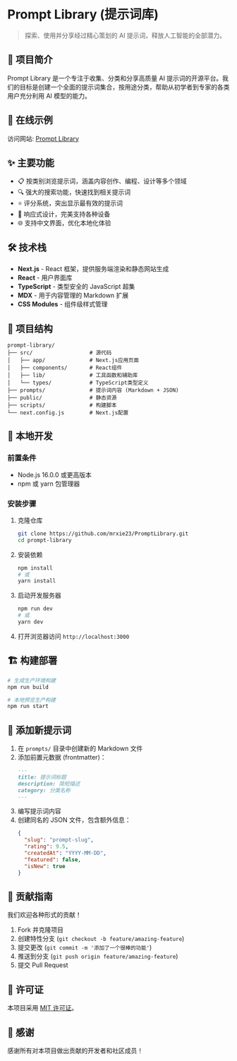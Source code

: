 # Prompt Library (提示词库)

> 探索、使用并分享经过精心策划的 AI 提示词，释放人工智能的全部潜力。

## 📖 项目简介

Prompt Library 是一个专注于收集、分类和分享高质量 AI 提示词的开源平台。我们的目标是创建一个全面的提示词集合，按用途分类，帮助从初学者到专家的各类用户充分利用 AI 模型的能力。

## 🚀 在线示例

访问网站: [Prompt Library](https://mrxie23.github.io/PromptLibrary/)

## ✨ 主要功能

- 📋 按类别浏览提示词，涵盖内容创作、编程、设计等多个领域
- 🔍 强大的搜索功能，快速找到相关提示词
- ⭐ 评分系统，突出显示最有效的提示词
- 📱 响应式设计，完美支持各种设备
- 🌐 支持中文界面，优化本地化体验

## 🛠️ 技术栈

- **Next.js** - React 框架，提供服务端渲染和静态网站生成
- **React** - 用户界面库
- **TypeScript** - 类型安全的 JavaScript 超集
- **MDX** - 用于内容管理的 Markdown 扩展
- **CSS Modules** - 组件级样式管理

## 📁 项目结构

```
prompt-library/
├── src/                  # 源代码
│   ├── app/              # Next.js应用页面
│   ├── components/       # React组件
│   ├── lib/              # 工具函数和辅助库
│   └── types/            # TypeScript类型定义
├── prompts/              # 提示词内容 (Markdown + JSON)
├── public/               # 静态资源
├── scripts/              # 构建脚本
└── next.config.js        # Next.js配置
```

## 🔧 本地开发

### 前置条件

- Node.js 16.0.0 或更高版本
- npm 或 yarn 包管理器

### 安装步骤

1. 克隆仓库

   ```bash
   git clone https://github.com/mrxie23/PromptLibrary.git
   cd prompt-library
   ```

2. 安装依赖

   ```bash
   npm install
   # 或
   yarn install
   ```

3. 启动开发服务器

   ```bash
   npm run dev
   # 或
   yarn dev
   ```

4. 打开浏览器访问 `http://localhost:3000`

## 🏗️ 构建部署

```bash
# 生成生产环境构建
npm run build

# 本地预览生产构建
npm run start
```

## 📝 添加新提示词

1. 在 `prompts/` 目录中创建新的 Markdown 文件
2. 添加前置元数据 (frontmatter)：
   ```md
   ---
   title: 提示词标题
   description: 简短描述
   category: 分类名称
   ---
   ```
3. 编写提示词内容
4. 创建同名的 JSON 文件，包含额外信息：
   ```json
   {
     "slug": "prompt-slug",
     "rating": 9.5,
     "createdAt": "YYYY-MM-DD",
     "featured": false,
     "isNew": true
   }
   ```

## 🤝 贡献指南

我们欢迎各种形式的贡献！

1. Fork 并克隆项目
2. 创建特性分支 (`git checkout -b feature/amazing-feature`)
3. 提交更改 (`git commit -m '添加了一个很棒的功能'`)
4. 推送到分支 (`git push origin feature/amazing-feature`)
5. 提交 Pull Request

## 📜 许可证

本项目采用 [MIT 许可证](LICENSE)。

## 🙏 感谢

感谢所有对本项目做出贡献的开发者和社区成员！
